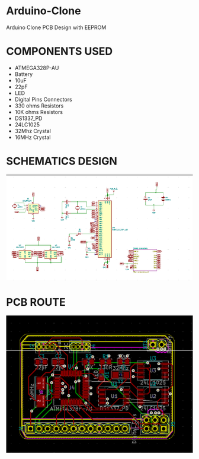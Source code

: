 # Arduino-Clone
Arduino Clone PCB Design with EEPROM

# COMPONENTS USED
- ATMEGA328P-AU
- Battery
- 10uF
- 22pF
- LED
- Digital Pins Connectors
- 330 ohms Resistors
- 10K ohms Resistors
- DS1337_PD
- 24LC1025
- 32Mhz Crystal
- 16MHz Crystal

# SCHEMATICS DESIGN
![LAYOUT](https://github.com/Ogbonna-Joseph/Arduino-Clone/blob/main/images/images%20arduino/sch002.png )

# PCB ROUTE
![LAYOUT](https://github.com/Ogbonna-Joseph/Arduino-Clone/blob/main/images/images%20arduino/pcbba.png)
